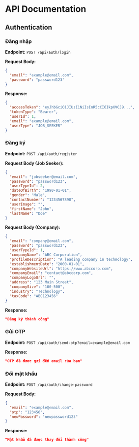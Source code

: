# API Documentation

## Authentication

### Đăng nhập

**Endpoint:** `POST /api/auth/login`

**Request Body:**
```json
{
  "email": "example@email.com",
  "password": "password123"
}
```

**Response:**
```json
{
  "accessToken": "eyJhbGciOiJIUzI1NiIsInR5cCI6IkpXVCJ9...",
  "tokenType": "Bearer",
  "userId": 1,
  "email": "example@email.com",
  "userType": "JOB_SEEKER"
}
```

### Đăng ký

**Endpoint:** `POST /api/auth/register`

**Request Body (Job Seeker):**
```json
{
  "email": "jobseeker@email.com",
  "password": "password123",
  "userTypeId": 2,
  "dateOfBirth": "1990-01-01",
  "gender": "Male",
  "contactNumber": "1234567890",
  "userImage": "",
  "firstName": "John",
  "lastName": "Doe"
}
```

**Request Body (Company):**
```json
{
  "email": "company@email.com",
  "password": "password123",
  "userTypeId": 1,
  "companyName": "ABC Corporation",
  "profileDescription": "A leading company in technology",
  "establishmentDate": "2000-01-01",
  "companyWebsiteUrl": "https://www.abccorp.com",
  "companyEmail": "contact@abccorp.com",
  "companyLogoUrl": "",
  "address": "123 Main Street",
  "companySize": "100-500",
  "industry": "Technology",
  "taxCode": "ABC123456"
}
```

**Response:**
```json
"Đăng ký thành công"
```

### Gửi OTP

**Endpoint:** `POST /api/auth/send-otp?email=example@email.com`

**Response:**
```json
"OTP đã được gửi đến email của bạn"
```

### Đổi mật khẩu

**Endpoint:** `POST /api/auth/change-password`

**Request Body:**
```json
{
  "email": "example@email.com",
  "otp": "123456",
  "newPassword": "newpassword123"
}
```

**Response:**
```json
"Mật khẩu đã được thay đổi thành công"
``` 